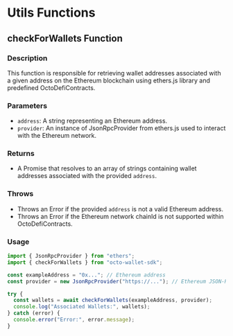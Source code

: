 # Utils Functions

## checkForWallets Function

### Description

This function is responsible for retrieving wallet addresses associated with a given address on the Ethereum blockchain using ethers.js library and predefined OctoDefiContracts.

### Parameters

- `address`: A string representing an Ethereum address.
- `provider`: An instance of JsonRpcProvider from ethers.js used to interact with the Ethereum network.

### Returns

- A Promise that resolves to an array of strings containing wallet addresses associated with the provided `address`.

### Throws

- Throws an Error if the provided `address` is not a valid Ethereum address.
- Throws an Error if the Ethereum network chainId is not supported within OctoDefiContracts.

### Usage

```typescript
import { JsonRpcProvider } from "ethers";
import { checkForWallets } from "octo-wallet-sdk";

const exampleAddress = "0x..."; // Ethereum address
const provider = new JsonRpcProvider("https://..."); // Ethereum JSON-RPC provider

try {
  const wallets = await checkForWallets(exampleAddress, provider);
  console.log("Associated Wallets:", wallets);
} catch (error) {
  console.error("Error:", error.message);
}
```
